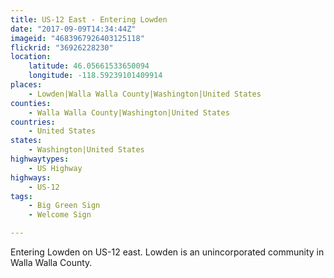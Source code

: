 ```yaml
---
title: US-12 East - Entering Lowden
date: "2017-09-09T14:34:44Z"
imageid: "4683967926403125118"
flickrid: "36926228230"
location:
    latitude: 46.05661533650094
    longitude: -118.59239101409914
places:
    - Lowden|Walla Walla County|Washington|United States
counties:
    - Walla Walla County|Washington|United States
countries:
    - United States
states:
    - Washington|United States
highwaytypes:
    - US Highway
highways:
    - US-12
tags:
    - Big Green Sign
    - Welcome Sign

---
```

Entering Lowden on US-12 east.  Lowden is an unincorporated community in Walla Walla County.